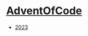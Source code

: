 # [AdventOfCode](https://adventofcode.com/2023)

- [2023](https://github.com/MatthieuSKRZYPCZAK/AdventOfCode/tree/main/2023)


  


